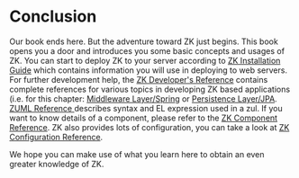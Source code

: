 # Conclusion

Our book ends here. But the adventure toward ZK just begins. This book
opens you a door and introduces you some basic concepts and usages of
ZK. You can start to deploy ZK to your server according to [ZK Installation Guide]({{site.baseurl}}/zk_installation_guide) which contains
information you will use in deploying to web servers. For further
development help, the [ ZK Developer's Reference](https://books.zkoss.org/wiki/ZK_Developer's_Reference) contains complete
references for various topics in developing ZK based applications (i.e.
for this chapter: [Middleware Layer/Spring]({{site.baseurl}}/zk_dev_ref/integration/spring)
or [ Persistence Layer/JPA]({{site.baseurl}}/zk_dev_ref/integration/jpa).
[ ZUML Reference ](zuml_ref/zuml) describes syntax and EL
expression used in a zul. If you want to know details of a component,
please refer to the [ ZK Component Reference](https://books.zkoss.org/wiki/ZK_Component_Reference "wikilink"). ZK also provides lots of
configuration, you can take a look at [ ZK Configuration Reference](https://books.zkoss.org/wiki/ZK_Configuration_Reference "wikilink").

We hope you can make use of what you learn here to obtain an even
greater knowledge of ZK.
